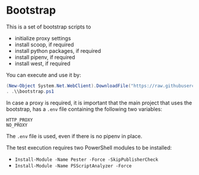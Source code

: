 # Bootstrap

This is a set of bootstrap scripts to

- initialize proxy settings
- install scoop, if required
- install python packages, if required
- install pipenv, if required
- install west, if required

You can execute and use it by:

```powershell
(New-Object System.Net.WebClient).DownloadFile("https://raw.githubusercontent.com/avengineers/bootstrap/develop/bootstrap.ps1",".\bootstrap.ps1")
. .\\bootstrap.ps1
```

In case a proxy is required, it is important that the main project that uses the bootstrap, has a `.env` file containing the following two variables:


```
HTTP_PROXY
NO_PROXY
```

The `.env` file is used, even if there is no pipenv in place.

The test execution requires two PowerShell modules to be installed:

* `Install-Module -Name Pester -Force -SkipPublisherCheck`
* `Install-Module -Name PSScriptAnalyzer -Force`
